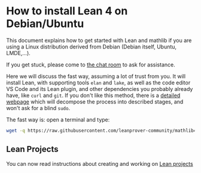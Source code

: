 # How to install Lean 4 on Debian/Ubuntu

This document explains how to get started with Lean and mathlib if you
are using a Linux distribution derived from Debian (Debian itself,
Ubuntu, LMDE,...).

If you get stuck, please come to [the chat room](https://leanprover.zulipchat.com/) to ask for assistance.

Here we will discuss the fast way, assuming a lot of trust from you. It
will install Lean, with supporting tools `elan` and `lake`, as well as the 
code editor VS Code and its Lean plugin, and
other dependencies you probably already have, like `curl` and `git`. 
If you don't like this method, there is a
[detailed webpage](debian_details.html) which will decompose the
process into described stages, and won't ask for a blind `sudo`.

The fast way is: open a terminal and type:
```bash
wget -q https://raw.githubusercontent.com/leanprover-community/mathlib4/master/scripts/install_debian.sh && bash install_debian.sh ; rm -f install_debian.sh && source ~/.profile
```

## Lean Projects

You can now read instructions about creating and working on [Lean projects](project.html)
